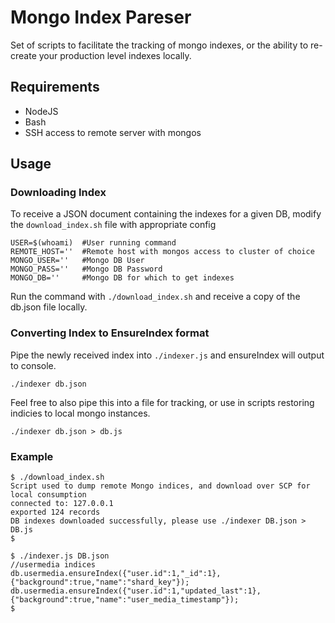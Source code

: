 # Mongo Index Pareser
Set of scripts to facilitate the tracking of mongo indexes, or the ability to re-create your production level indexes locally.

## Requirements
* NodeJS
* Bash
* SSH access to remote server with mongos

## Usage

### Downloading Index

To receive a JSON document containing the indexes for a given DB, modify the `download_index.sh` file with appropriate config
```
USER=$(whoami)  #User running command
REMOTE_HOST=''  #Remote host with mongos access to cluster of choice
MONGO_USER=''   #Mongo DB User
MONGO_PASS=''   #Mongo DB Password
MONGO_DB=''     #Mongo DB for which to get indexes
```

Run the command with `./download_index.sh` and receive a copy of the db.json file locally.

### Converting Index to EnsureIndex format

Pipe the newly received index into `./indexer.js` and ensureIndex will output to console.

`./indexer db.json`

Feel free to also pipe this into a file for tracking, or use in scripts restoring indicies to local mongo instances.

`./indexer db.json > db.js`

### Example
```
$ ./download_index.sh
Script used to dump remote Mongo indices, and download over SCP for local consumption
connected to: 127.0.0.1
exported 124 records
DB indexes downloaded successfully, please use ./indexer DB.json > DB.js
$

$ ./indexer.js DB.json
//usermedia indices
db.usermedia.ensureIndex({"user.id":1,"_id":1}, {"background":true,"name":"shard_key"});
db.usermedia.ensureIndex({"user.id":1,"updated_last":1}, {"background":true,"name":"user_media_timestamp"});
$
```
